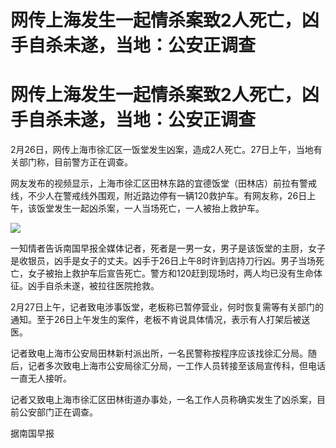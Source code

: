 # 网传上海发生一起情杀案致2人死亡，凶手自杀未遂，当地：公安正调查

# 网传上海发生一起情杀案致2人死亡，凶手自杀未遂，当地：公安正调查

2月26日，网传上海市徐汇区一饭堂发生凶案，造成2人死亡。27日上午，当地有关部门称，目前警方正在调查。

网友发布的视频显示，上海市徐汇区田林东路的宜德饭堂（田林店）前拉有警戒线，不少人在警戒线外围观，附近路边停有一辆120救护车。有网友称，26日上午，该饭堂发生一起凶杀案，一人当场死亡，一人被抬上救护车。

![](https://inews.gtimg.com/om_bt/OlBrxdxQ3LGppMxBhy7E5a4ecwMVF9rwFCoBXAsNPymV0AA/1000)

一知情者告诉南国早报全媒体记者，死者是一男一女，男子是该饭堂的主厨，女子是收银员，凶手是女子的丈夫。凶手于26日上午8时许到店持刀行凶。男子当场死亡，女子被抬上救护车后宣告死亡。警方和120赶到现场时，两人均已没有生命体征。凶手自杀未遂，被拉往医院抢救。

2月27日上午，记者致电涉事饭堂，老板称已暂停营业，何时恢复需等有关部门的通知。至于26日上午发生的案件，老板不肯说具体情况，表示有人打架后被送医。

记者致电上海市公安局田林新村派出所，一名民警称按程序应该找徐汇分局。随后，记者多次致电上海市公安局徐汇分局，一工作人员转接至该局宣传科，但电话一直无人接听。

记者又致电上海市徐汇区田林街道办事处，一名工作人员称确实发生了凶杀案，目前公安部门正在调查。

据南国早报

